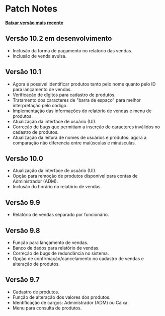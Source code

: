 # Patch Notes

[**Baixar versão mais recente**](https://github.com/micaiasviola/User-autentication-in-C/archive/refs/heads/main.zip)

## Versão 10.2 em desenvolvimento

- Inclusão da forma de pagamento no relatorio das vendas.
- Inclusão de venda avulsa.

## Versão 10.1

- Agora é possível identificar produtos tanto pelo nome quanto pelo ID para lançamento de vendas.
- Verificação de dígitos para cadastro de produtos.
- Tratamento dos caracteres de "barra de espaço" para melhor interpretação pelo código.
- Implementação das informações do relatório de vendas e menu de produtos.
- Atualização da interface de usuário (UI).
- Correção de bugs que permitiam a inserção de caracteres inválidos no cadastro de produtos.
- Atualização da leitura de nomes de usuários e produtos: agora a comparação não diferencia entre maiúsculas e minúsculas.

## Versão 10.0

- Atualização da interface de usuário (UI).
- Opção para remoção de produtos disponível para contas de Administrador (ADM).
- Inclusão do horário no relatório de vendas.

## Versão 9.9

- Relatório de vendas separado por funcionário.

## Versão 9.8

- Função para lançamento de vendas.
- Banco de dados para relatório de vendas.
- Correção de bugs de redundância no sistema.
- Opção de confirmação/cancelamento no cadastro de vendas e alteração de produtos.

## Versão 9.7

- Cadastro de produtos.
- Função de alteração dos valores dos produtos.
- Identificação de cargos: Administrador (ADM) ou Caixa.
- Menu para consulta de produtos.
